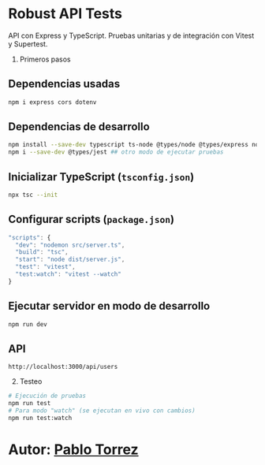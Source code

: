 # Robust API Tests

API con Express y TypeScript. Pruebas unitarias y de integración con Vitest y Supertest.

1. Primeros pasos
## Dependencias usadas
```bash
npm i express cors dotenv
```

## Dependencias de desarrollo
```bash
npm install --save-dev typescript ts-node @types/node @types/express nodemon vitest supertest @types/supertest
npm i --save-dev @types/jest ## otro modo de ejecutar pruebas
```

## Inicializar TypeScript (`tsconfig.json`)
```bash
npx tsc --init
```
## Configurar scripts (`package.json`)

```js
"scripts": {
  "dev": "nodemon src/server.ts",
  "build": "tsc",
  "start": "node dist/server.js",
  "test": "vitest",
  "test:watch": "vitest --watch"
}
```

## Ejecutar servidor en modo de desarrollo

```bash
npm run dev
```

## API
`http://localhost:3000/api/users`

2. Testeo
```bash
# Ejecución de pruebas
npm run test
# Para modo "watch" (se ejecutan en vivo con cambios)
npm run test:watch
```

# Autor: [Pablo Torrez](https://github.com/pblnahu1)
